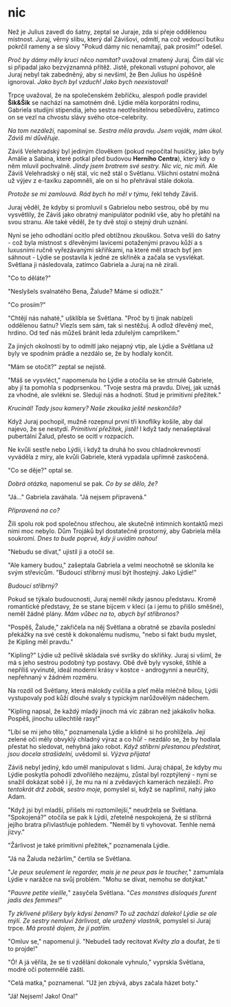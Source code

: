 # nic

Než je Julius zavedl do šatny, zeptal se Juraje, zda si přeje oddělenou místnost. Juraj, věrný slibu, který dal Závišovi, odmítl, na což vedoucí butiku pokrčil rameny a se slovy "Pokud dámy nic nenamítají, pak prosím!" odešel.

*Proč by dámy měly kruci něco namítat?* uvažoval zmatený Juraj. Čím dál víc si připadal jako bezvýznamná přítěž. Jistě, překonali vstupní pohovor, ale Juraj nebyl tak zabedněný, aby si nevšiml, že Ben Julius ho úspěšně ignoroval. *Jako bych byl vzduch! Jako bych neexistoval!*

Trpce uvažoval, že na společenském žebříčku, alespoň podle pravidel **Šik&Šik** se nachází na samotném dně. Lýdie měla korporátní rodinu, Gabriela studijní stipendia, jeho sestra neotřesitelnou sebedůvěru, zatímco on se vezl na chvostu slávy svého otce-celebrity.

*Na tom nezáleží,* napomínal se. *Sestra měla pravdu. Jsem voják, mám úkol. Záviš mi důvěřuje.*

Záviš Velehradský byl jediným člověkem (pokud nepočítal husičky, jako byly Amálie a Sabina, které potkal před budovou **Herního Centra**), který kdy o něm mluvil pochvalně. *Jindy jsem bratrem své sestry. Nic víc, nic míň.* Ale Záviš Velehradský o něj stál, víc než stál o Světlanu. Všichni ostatní možná už výjev z e-taxíku zapomněli, ale on si ho přehrával stále dokola. 

*Protože se mi zamlouvá. Rád bych ho měl v týmu,* řekl tehdy Záviš.

Juraj věděl, že kdyby si promluvil s Gabrielou nebo sestrou, obě by mu vysvětlily, že Záviš jako obratný manipulátor podnikl vše, aby ho přetáhl na svou stranu. Ale také věděl, že ty dvě stojí o stejný druh uznání.

Nyní se jeho odhodlání ocitlo před obtížnou zkouškou. Sotva vešli do šatny - což byla místnost s dřevěnými lavicemi potaženými pravou kůží a s luxusními ručně vyřezávanými skříňkami, na které měl strach byť jen sáhnout - Lýdie se postavila k jedné ze skříněk a začala se vysvlékat. Světlana ji následovala, zatímco Gabriela a Juraj na ně zírali.

"Co to děláte?"

"Neslyšels svalnatého Bena, Žalude? Máme si odložit."

"Co prosím?"

"Chtějí nás nahaté," ušklíbla se Světlana. "Proč by ti jinak nabízeli oddělenou šatnu? Vlezls sem sám, tak si nestěžuj. A odlož dřevěný meč, hrdino. Od teď nás můžeš bránit leda zduřelým camprlíkem."

Za jiných okolností by to odmítl jako nejapný vtip, ale Lýdie a Světlana už byly ve spodním prádle a nezdálo se, že by hodlaly končit.

"Mám se otočit?" zeptal se nejistě.

"Máš se vysvléct," napomenula ho Lýdie a otočila se ke strnulé Gabriele, aby jí ta pomohla s podprsenkou. "Tvoje sestra má pravdu. Dívej, jak uznáš za vhodné, ale svlékni se. Sledují nás a hodnotí. Stud je primitivní přežitek."

*Krucinál! Tady jsou kamery? Naše zkouška ještě neskončila?*

Když Juraj pochopil, mužně rozepnul první tři knoflíky košile, aby dal najevo, že se nestydí. *Primitivní přežitek, jistě!* I když tady nenašeptával pubertální Žalud, přesto se ocitl v rozpacích.

Ne kvůli sestře nebo Lýdii, i když ta druhá ho svou chladnokrevností vyváděla z míry, ale kvůli Gabriele, která vypadala upřímně zaskočená.

"Co se děje?" optal se.

*Dobrá otázka,* napomenul se pak. *Co by se dělo, že?*

"Já..." Gabriela zaváhala. "Já nejsem připravená."

*Připravená na co?*

Žili spolu rok pod společnou střechou, ale skutečně intimních kontaktů mezi nimi moc nebylo. Dům Trojáků byl dostatečně prostorný, aby Gabriela měla soukromí. *Dnes to bude poprvé, kdy ji uvidím nahou!*

"Nebudu se dívat," ujistil ji a otočil se.

"Ale kamery budou," zašeptala Gabriela a velmi neochotně se sklonila ke svým střevícům. "Budoucí stříbrný musí být lhostejný. Jako Lýdie!"

*Budoucí stříbrný?*

Pokud se týkalo budoucnosti, Juraj neměl nikdy jasnou představu. Kromě romantické představy, že se stane bijcem v kleci (a i jemu to přišlo směšné), neměl žádné plány. *Mám vůbec na to, abych byl stříbronos?*

"Pospěš, Žalude," zakřičela na něj Světlana a obratně se zbavila poslední překážky na své cestě k dokonalému nudismu, "nebo si fakt budu myslet, že Kipling měl pravdu."

"Kipling?" Lýdie už pečlivě skládala své svršky do skříňky. Juraj si všiml, že má s jeho sestrou podobný typ postavy. Obě dvě byly vysoké, štíhlé a nepříliš vyvinuté, ideál moderní krásy v kostce - androgynní a neurčitý, nepřehnaný v žádném rozměru.

Na rozdíl od Světlany, která málokdy cvičila a pleť měla mléčně bílou, Lýdii vystupovaly pod kůží dlouhé svaly s typickým narůžovělým nádechem.

"Kipling napsal, že každý mladý jinoch má víc zábran než jakákoliv holka. Pospěš, jinochu ušlechtilé rasy!"

"Líbí se mi jeho tělo," poznamenala Lýdie a klidně si ho prohlížela. Její zelené oči měly obvyklý chladný výraz a co hůř - nezdálo se, že by hodlala přestat ho sledovat, nehybná jako robot. *Když stříbrní přestanou předstírat, jsou docela strašidelní,* uvědomil si. *Výzva přijata!*

Záviš nebyl jediný, kdo uměl manipulovat s lidmi. Juraj chápal, že kdyby mu Lýdie poskytla pohodlí zdvořilého nezájmu, zůstal byl rozptýlený - nyní se snažil dokázat sobě i jí, že mu na ní a zvědavých kamerách nezáleží. *Pro tentokrát drž zobák, sestro moje,* pomyslel si, když se napřímil, nahý jako Adam.

"Když jsi byl mladší, přišels mi roztomilejší," neudržela se Světlana. "Spokojená?" otočila se pak k Lýdii, zřetelně nespokojená, že si stříbrná jejího bratra přivlastňuje pohledem. "Neměl by ti vyhovovat. Tenhle nemá jizvy."

"Žárlivost je také primitivní přežitek," poznamenala Lýdie.

"Já na Žaluda nežárlím," čertila se Světlana.

"*Je peux seulement le regarder, mais je ne peux pas le toucher,*" zamumlala Lýdie v narážce na svůj problém. "Mohu se dívat, nemohu se dotýkat."

"*Pauvre petite vieille,*" zasyčela Světlana. "*Ces monstres disloqués furent jadis des femmes!*"

*Ty zkřivené příšery byly kdysi ženami? To už zachází daleko! Lýdie se ale mýlí. Ze sestry nemluví žárlivost, ale uražený vlastník,* pomyslel si Juraj trpce. *Má prostě dojem, že jí patřím.*

"Omluv se," napomenul ji. "Nebudeš tady recitovat *Květy zla* a doufat, že ti to projde!"

"Ó! A já věřila, že se ti vzdělání dokonale vyhnulo," vyprskla Světlana, modré oči potemnělé záští.

"Celá matka," poznamenal. "Už jen zbývá, abys začala házet boty."

"Já! Nejsem! Jako! Ona!"

